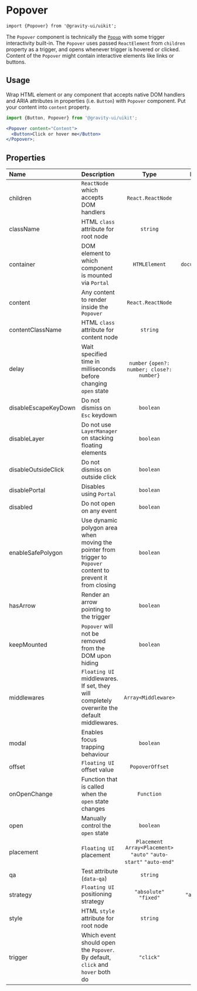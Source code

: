 <!--GITHUB_BLOCK-->

# Popover

<!--/GITHUB_BLOCK-->

```tsx
import {Popover} from '@gravity-ui/uikit';
```

The `Popover` component is technically the [`Popup`](../Popup/README.md) with some trigger interactivity built-in. The `Popover` uses passed `ReactElement`
from `children` property as a trigger, and opens whenever trigger is hovered or clicked. Content of the `Popover` might contain
interactive elements like links or buttons.

## Usage

Wrap HTML element or any component that accepts native DOM handlers and ARIA attributes in properties (i.e. `Button`) with `Popover` component. Put your content
into `content` property.

```jsx
import {Button, Popover} from '@gravity-ui/uikit';

<Popover content="Content">
  <Button>Click or hover me</Button>
</Popover>;
```

## Properties

| Name                 | Description                                                                                                   |                                Type                                 |     Default     |
| :------------------- | :------------------------------------------------------------------------------------------------------------ | :-----------------------------------------------------------------: | :-------------: |
| children             | `ReactNode` which accepts DOM handlers                                                                        |                          `React.ReactNode`                          |                 |
| className            | HTML `class` attribute for root node                                                                          |                              `string`                               |                 |
| container            | DOM element to which component is mounted via `Portal`                                                        |                            `HTMLElement`                            | `document.body` |
| content              | Any content to render inside the `Popover`                                                                    |                          `React.ReactNode`                          |                 |
| contentClassName     | HTML `class` attribute for content node                                                                       |                              `string`                               |                 |
| delay                | Wait specified time in milliseconds before changing `open` state                                              |             `number` `{open?: number; close?: number}`              |                 |
| disableEscapeKeyDown | Do not dismiss on `Esc` keydown                                                                               |                              `boolean`                              |     `false`     |
| disableLayer         | Do not use `LayerManager` on stacking floating elements                                                       |                              `boolean`                              |     `false`     |
| disableOutsideClick  | Do not dismiss on outside click                                                                               |                              `boolean`                              |     `false`     |
| disablePortal        | Disables using `Portal`                                                                                       |                              `boolean`                              |     `false`     |
| disabled             | Do not open on any event                                                                                      |                              `boolean`                              |     `false`     |
| enableSafePolygon    | Use dynamic polygon area when moving the pointer from trigger to `Popover` content to prevent it from closing |                              `boolean`                              |     `false`     |
| hasArrow             | Render an arrow pointing to the trigger                                                                       |                              `boolean`                              |     `false`     |
| keepMounted          | `Popover` will not be removed from the DOM upon hiding                                                        |                              `boolean`                              |     `false`     |
| middlewares          | `Floating UI` middlewares. If set, they will completely overwrite the default middlewares.                    |                         `Array<Middleware>`                         |                 |
| modal                | Enables focus trapping behaviour                                                                              |                              `boolean`                              |     `false`     |
| offset               | `Floating UI` offset value                                                                                    |                           `PopoverOffset`                           |       `4`       |
| onOpenChange         | Function that is called when the `open` state changes                                                         |                             `Function`                              |                 |
| open                 | Manually control the `open` state                                                                             |                              `boolean`                              |                 |
| placement            | `Floating UI` placement                                                                                       | `Placement` `Array<Placement>` `"auto"` `"auto-start"` `"auto-end"` |     `"top"`     |
| qa                   | Test attribute (`data-qa`)                                                                                    |                              `string`                               |                 |
| strategy             | `Floating UI` positioning strategy                                                                            |                       `"absolute"` `"fixed"`                        |  `"absolute"`   |
| style                | HTML `style` attribute for root node                                                                          |                              `string`                               |                 |
| trigger              | Which event should open the `Popover`. By default, `click` and `hover` both do                                |                              `"click"`                              |                 |
